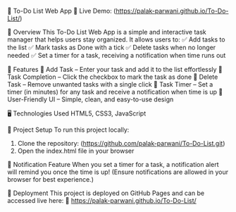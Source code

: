 📝 To-Do List Web App
🚀 Live Demo: (https://palak-parwani.github.io/To-Do-List/)

📌 Overview
This To-Do List Web App is a simple and interactive task manager that helps users stay organized. It allows users to:
✅ Add tasks to the list
✅ Mark tasks as Done with a tick
✅ Delete tasks when no longer needed
✅ Set a timer for a task, receiving a notification when time runs out

🎯 Features
🔹 Add Task – Enter your task and add it to the list effortlessly
🔹 Task Completion – Click the checkbox to mark the task as done
🔹 Delete Task – Remove unwanted tasks with a single click
🔹 Task Timer – Set a timer (in minutes) for any task and receive a notification when time is up
🔹 User-Friendly UI – Simple, clean, and easy-to-use design

🖥️ Technologies Used
HTML5, CSS3, JavaScript

📂 Project Setup
To run this project locally:

1. Clone the repository: (https://github.com/palak-parwani/To-Do-List.git)
2. Open the index.html file in your browser

📢 Notification Feature
When you set a timer for a task, a notification alert will remind you once the time is up! (Ensure notifications are allowed in your browser for best experience.)

🚀 Deployment
This project is deployed on GitHub Pages and can be accessed live here:
🔗 https://palak-parwani.github.io/To-Do-List/


